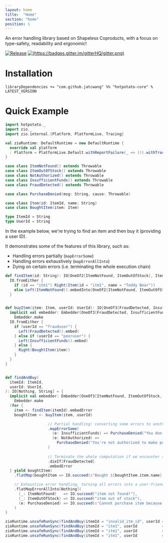 ```yaml
---
layout: home
title:  "Home"
section: "home"
position: 1
---
```


An error handling library based on Shapeless Coproducts, with a focus on type-safety, readability and ergonomic!

[![Release](https://img.shields.io/nexus/r/com.github.jatcwang/hotpotato-core_2.13?server=https%3A%2F%2Foss.sonatype.org)](https://oss.sonatype.org/content/repositories/releases/com/github/jatcwang/hotpotato-core_2.13/)
[![(https://badges.gitter.im/gitterHQ/gitter.png)](https://badges.gitter.im/Join%20Chat.svg)](https://gitter.im/jatcwang/hotpotato)

# Installation

```
libraryDependencies += "com.github.jatcwang" %% "hotpotato-core" % LATEST_VERSION
```

# Quick Example

```scala mdoc:invisible
import hotpotato._
import zio._
import zio.internal.{Platform, PlatformLive, Tracing}

val zioRuntime: DefaultRuntime = new DefaultRuntime {
  override val platform
  : Platform = PlatformLive.Default.withReportFailure(_ => ()).withTracing(Tracing.disabled)
}

case class ItemNotFound() extends Throwable
case class ItemOutOfStock() extends Throwable
case class NotAuthorized() extends Throwable
case class InsufficientFunds() extends Throwable
case class FraudDetected() extends Throwable

case class PurchaseDenied(msg: String, cause: Throwable)

case class Item(id: ItemId, name: String)
case class BoughtItem(item: Item)

type ItemId = String
type UserId = String
```
In the example below, we're trying to find an item and then buy it (providing a user ID).

It demonstrates some of the features of this library, such as:

* Handling errors partially (`mapErrorSome`)
* Handling errors exhaustively (`mapErrorAllInto`)
* Dying on certain errors (i.e. terminating the whole execution chain) 

```scala mdoc
def findItem(id: String): IO[OneOf2[ItemNotFound, ItemOutOfStock], Item] = 
  IO.fromEither {
    if (id == "itm1") Right(Item(id = "itm1", name = "Teddy Bear"))
    else Left(ItemNotFound().embedInto[OneOf2[ItemNotFound, ItemOutOfStock]])
  }


def buyItem(item: Item, userId: UserId): IO[OneOf3[FraudDetected, InsufficientFunds, NotAuthorized], BoughtItem] = {
  implicit val embedder: Embedder[OneOf3[FraudDetected, InsufficientFunds, NotAuthorized]] =
    Embedder.make
  IO.fromEither {
    if (userId == "frauduser") {
      Left(FraudDetected().embed)
    } else if (userId == "pooruser") {
      Left(InsufficientFunds().embed)
    } else {
      Right(BoughtItem(item))
    }
  }
}


def findAndBuy(
  itemId: ItemId,
  userId: UserId,
): IO[Nothing, String] = {
  implicit val embedder: Embedder[OneOf3[ItemNotFound, ItemOutOfStock, PurchaseDenied]] =
    Embedder.make
  (for {
    item <- findItem(itemId).embedError
    boughtItem <- buyItem(item, userId)

                   // Partial handling: converting some errors to another error
                   .mapErrorSome(
                     (e: InsufficientFunds) => PurchaseDenied("You don't have enough funds", e),
                     (e: NotAuthorized) =>
                       PurchaseDenied("You're not authorized to make purchases", e),
                   )
                   
                   // Terminate the whole computation if we encounter something fatal
                   .dieIf[FraudDetected]
                   .embedError
  } yield boughtItem)
    .flatMap(boughtItem => IO.succeed(s"Bought ${boughtItem.item.name}!"))

    // Exhaustive error handling, turning all errors into a user-friendly message
    .flatMapErrorAllInto[Nothing](
      (_: ItemNotFound)   => IO.succeed("item not found!"),
      (_: ItemOutOfStock) => IO.succeed("item out of stock"),
      (e: PurchaseDenied) => IO.succeed(s"Cannot purchase item because: ${e.msg}"),
    )
}

zioRuntime.unsafeRunSync(findAndBuy(itemId = "invalid_itm_id", userId = "user1"))
zioRuntime.unsafeRunSync(findAndBuy(itemId = "itm1", userId           = "pooruser"))
zioRuntime.unsafeRunSync(findAndBuy(itemId = "itm1", userId           = "frauduser")).toEither
zioRuntime.unsafeRunSync(findAndBuy(itemId = "itm1", userId           = "gooduser"))
```

